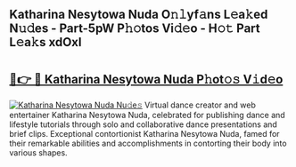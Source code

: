 ## Katharina Nesytowa Nuda O𝚗𝚕yf𝚊ns L𝚎a𝚔ed N𝚞𝚍es - Part-5pW P𝚑𝚘tos Vi𝚍𝚎o - H𝚘𝚝 Part L𝚎a𝚔s xdOxI

# <h2><a href="http://kfaz57c.oniu.top/?m=Katharina+Nesytowa+Nuda">🔗👉 🔴 Katharina Nesytowa Nuda P𝚑ot𝚘𝚜 V𝚒d𝚎o</a></h2>

[![Katharina Nesytowa Nuda Nu𝚍e𝚜](https://i.imgur.com/0qMVB7G.gif)](http://kfaz57c.oniu.top/?m=Katharina+Nesytowa+Nuda)
Virtual dance creator and web entertainer Katharina Nesytowa Nuda, celebrated for publishing dance and lifestyle tutorials through solo and collaborative dance presentations and brief clips. Exceptional contortionist Katharina Nesytowa Nuda, famed for their remarkable abilities and accomplishments in contorting their body into various shapes.  

